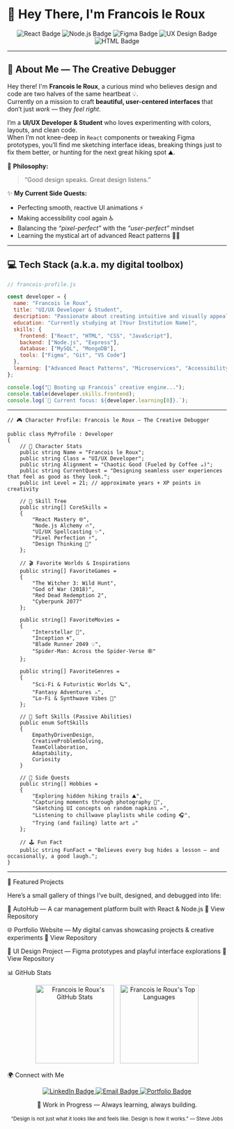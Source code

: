 # 👋 Hey There, I'm Francois le Roux

<p align="center">
  <img src="https://img.shields.io/badge/REACT-20232A?style=for-the-badge&logo=react&logoColor=61DAFB" alt="React Badge" />
  <img src="https://img.shields.io/badge/NODE.JS-43853D?style=for-the-badge&logo=node.js&logoColor=white" alt="Node.js Badge" />
  <img src="https://img.shields.io/badge/FIGMA-F24E1E?style=for-the-badge&logo=figma&logoColor=white" alt="Figma Badge" />
  <img src="https://img.shields.io/badge/UX%20DESIGN-0077C6?style=for-the-badge&logo=sketch&logoColor=white" alt="UX Design Badge" />
  <img src="https://img.shields.io/badge/HTML-E34F26?style=for-the-badge&logo=html5&logoColor=white" alt="HTML Badge" />
</p>

---

## 🎨 About Me — The Creative Debugger

Hey there! I'm **Francois le Roux**, a curious mind who believes design and code are two halves of the same heartbeat 💡.  
Currently on a mission to craft **beautiful, user-centered interfaces** that don’t just *work* — they *feel right*.

I’m a **UI/UX Developer & Student** who loves experimenting with colors, layouts, and clean code.  
When I’m not knee-deep in `React` components or tweaking Figma prototypes, you’ll find me sketching interface ideas, breaking things just to fix them better, or hunting for the next great hiking spot ⛰️.

💬 **Philosophy:**  
> “Good design speaks. Great design listens.”  

✨ **My Current Side Quests:**  
- Perfecting smooth, reactive UI animations ⚡  
- Making accessibility cool again ♿  
- Balancing the *“pixel-perfect”* with the *“user-perfect”* mindset  
- Learning the mystical art of advanced React patterns 🧙‍♂️  

---

## 💻 Tech Stack (a.k.a. my digital toolbox)

```js
// francois-profile.js

const developer = {
  name: "Francois le Roux",
  title: "UI/UX Developer & Student",
  description: "Passionate about creating intuitive and visually appealing web experiences.",
  education: "Currently studying at [Your Institution Name]",
  skills: {
    frontend: ["React", "HTML", "CSS", "JavaScript"],
    backend: ["Node.js", "Express"],
    database: ["MySQL", "MongoDB"],
    tools: ["Figma", "Git", "VS Code"]
  },
  learning: ["Advanced React Patterns", "Microservices", "Accessibility Design"]
};

console.log("🚀 Booting up Francois’ creative engine...");
console.table(developer.skills.frontend);
console.log(`🎯 Current focus: ${developer.learning[0]}.`);
```

---

```
// 🎮 Character Profile: Francois le Roux — The Creative Debugger

public class MyProfile : Developer
{
    // 🧙 Character Stats
    public string Name = "Francois le Roux";
    public string Class = "UI/UX Developer";
    public string Alignment = "Chaotic Good (Fueled by Coffee ☕)";
    public string CurrentQuest = "Designing seamless user experiences that feel as good as they look.";
    public int Level = 21; // approximate years + XP points in creativity

    // 🧰 Skill Tree
    public string[] CoreSkills = 
    {
        "React Mastery 🌐",
        "Node.js Alchemy 🔥",
        "UI/UX Spellcasting ✨",
        "Pixel Perfection ⚡",
        "Design Thinking 🧩"
    };

    // 🎬 Favorite Worlds & Inspirations
    public string[] FavoriteGames = 
    {
        "The Witcher 3: Wild Hunt",
        "God of War (2018)",
        "Red Dead Redemption 2",
        "Cyberpunk 2077"
    };

    public string[] FavoriteMovies =
    {
        "Interstellar 🌌",
        "Inception 🌀",
        "Blade Runner 2049 💡",
        "Spider-Man: Across the Spider-Verse 🕸️"
    };

    public string[] FavoriteGenres =
    {
        "Sci-Fi & Futuristic Worlds 🪐",
        "Fantasy Adventures ⚔️",
        "Lo-Fi & Synthwave Vibes 🎵"
    };

    // 💬 Soft Skills (Passive Abilities)
    public enum SoftSkills
    {
        EmpathyDrivenDesign,
        CreativeProblemSolving,
        TeamCollaboration,
        Adaptability,
        Curiosity
    }

    // 🌿 Side Quests
    public string[] Hobbies =
    {
        "Exploring hidden hiking trails ⛰️",
        "Capturing moments through photography 📸",
        "Sketching UI concepts on random napkins ✏️",
        "Listening to chillwave playlists while coding 🎧",
        "Trying (and failing) latte art ☕"
    };

    // 🕹️ Fun Fact
    public string FunFact = "Believes every bug hides a lesson — and occasionally, a good laugh.";
}

```

---

🌟 Featured Projects

Here’s a small gallery of things I’ve built, designed, and debugged into life:

🚗 AutoHub — A car management platform built with React & Node.js
🔗 View Repository

🌐 Portfolio Website — My digital canvas showcasing projects & creative experiments
🔗 View Repository

🎨 UI Design Project — Figma prototypes and playful interface explorations
🔗 View Repository

📊 GitHub Stats
<p align="center"> <img src="https://github-readme-stats.vercel.app/api?username=231256leRouxFNF&show_icons=true&theme=dark&include_all_commits=true&count_private=true&hide_border=true&title_color=fff&icon_color=0077C6&text_color=ccc&bg_color=0D1117" alt="Francois le Roux's GitHub Stats" height="180" style="margin-right: 10px;" /> <img src="https://github-readme-stats.vercel.app/api/top-langs/?username=231256leRouxFNF&layout=compact&theme=dark&hide_border=true&title_color=fff&icon_color=0077C6&text_color=ccc&bg_color=0D1117" alt="Francois le Roux's Top Languages" height="180" /> </p>
🌍 Connect with Me
<p align="center"> <a href="[Your LinkedIn link here]" target="_blank"> <img src="https://img.shields.io/badge/LinkedIn-0077B5?style=for-the-badge&logo=linkedin&logoColor=white" alt="LinkedIn Badge" /> </a> <a href="mailto:[your.email@example.com]" target="_blank"> <img src="https://img.shields.io/badge/Email-D14836?style=for-the-badge&logo=gmail&logoColor=white" alt="Email Badge" /> </a> <a href="[your portfolio link]" target="_blank"> <img src="https://img.shields.io/badge/Portfolio-FF4500?style=for-the-badge&logo=wordpress&logoColor=white" alt="Portfolio Badge" /> </a> </p>
<p align="center"> 🧩 Work in Progress — Always learning, always building. 
  <br><br>
<small>“Design is not just what it looks like and feels like. Design is how it works.” — Steve Jobs</small> </p>
